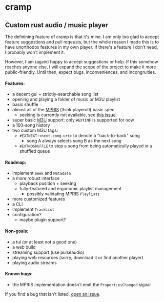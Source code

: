 # cramp
## Custom rust audio / music player

The definining feature of cramp is that it's mine. I am only too glad to accept
feature suggestions and pull reqeusts, but the whole reason I made this is to
have unorthodox features in my own player. If there's a feature I don't need, I
probably won't implement it.

However, I am (again) happy to accept suggestions or help. If this somehow
reaches anyone else, I will expand the scope of the project to make it more
public-friendly. Until then, expect bugs, inconveniences, and incongruities.

#### Features:
 - a decent gui + strictly-searchable song list
 - opening and playing a folder of music or M3U playlist
 - basic shuffle
 - almost all of the [MPRIS](https://specifications.freedesktop.org/mpris-spec/latest/) (think playerctl) basic spec
    - seeking is currently not available, see [this issue](https://github.com/Kyllingene/cramp/issues/1)
 - super basic [M3U](https://en.wikipedia.org/wiki/M3U) support; only `#EXTINF` is supported for now
 - a 100-song history
 - two custom M3U tags:
   - `#EXTNEXT:<next-song-uri>` to denote a "back-to-back" song
     - song A always selects song B as the next song
   - `#EXTNOSHUFFLE` to stop a song from being automatically played in a shuffled queue

#### Roadmap:
 - implement `Seek` and `Metadata`
 - a more robust interface
    - playback position + seeking
    - fully-featured and ergonomic playlist management
      - possibly validating MPRIS `Playlists`
 - more customized features
 - a CLI
 - implement `TrackList`
 - configuration?
    - maybe plugin support?

#### Non-goals:
 - a tui (or at least not a good one)
 - a web build
 - streaming support (use pulseaudio)
 - playing web resources (sorry, download it or find another player)
 - playing audio streams

#### Known bugs:
 - the MPRIS implementation doesn't emit the `PropertiesChanged` signal

If you find a bug that isn't listed, [open an issue](https://github.com/kyllingene/issue/new).
